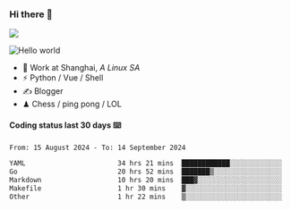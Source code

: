 ### Hi there 👋
![](https://komarev.com/ghpvc/?username=Xuhandsome)


<img src="https://github-readme-stats.vercel.app/api?username=XuHandsome&show_icons=true&theme=merko" alt="Hello world">

<br/>

- 🍻  Work at Shanghai, _A Linux SA_
- ⚡  Python / Vue / Shell
- ✍️  Blogger
- ♟  Chess / ping pong / LOL

#### Coding status last 30 days ⌨️

<!--START_SECTION:waka-->

```txt
From: 15 August 2024 - To: 14 September 2024

YAML                       34 hrs 21 mins  ████████████░░░░░░░░░░░░░   48.39 %
Go                         20 hrs 52 mins  ███████▒░░░░░░░░░░░░░░░░░   29.40 %
Markdown                   10 hrs 20 mins  ███▓░░░░░░░░░░░░░░░░░░░░░   14.57 %
Makefile                   1 hr 30 mins    ▓░░░░░░░░░░░░░░░░░░░░░░░░   02.14 %
Other                      1 hr 22 mins    ▒░░░░░░░░░░░░░░░░░░░░░░░░   01.94 %
```

<!--END_SECTION:waka-->
